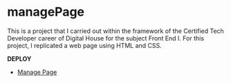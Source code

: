 # managePage

This is a project that I carried out within the framework of the Certified Tech Developer career of Digital House for the subject Front End I.
For this project, I replicated a web page using HTML and CSS.

**DEPLOY**
- [Manage Page](https://burgosfacundo.github.io/managePage)
